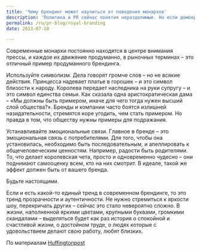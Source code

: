 ```yaml
---
title: 'Чему брендинг может научиться от поведения монархов'
description: 'Политика и PR сейчас понятия неразделимые. Но если демократиям пришлось учиться искусству налаживания общественных отношений «с нуля», то монархии всего мира имеют давнюю историю построения отношений с народом. И у них есть чему поучиться.'
permalink: /ru/pr-blog/royal-branding
date: 2013-07-10

---
```


Современные монархи постоянно находятся в центре внимания прессы, и каждое их движение продуманно, в рыночных терминах – это отличный пример продуманного брендинга.

Используйте символизм. Дела говорят громче слов – но не всякие действия. Принцесса надевает платье в горошек – и это символ близости к народу. Королева передает наследника на руки супругу – и это символ единства семьи. Как сказала одна аристократическая дама – «Мы должны быть примером, иначе для чего тогда нужен высший слой общества?». Бренды и компании часто боятся излишней назидательности, стремятся коре угодить, чем стать примером. Но правда в том, что обществу нужны примеры для подражания.

Устанавливайте эмоциональные связи. Главное в бренде – это эмоциональная связь с потребителями. Для того, чтобы она установилась, необходимо быть последовательным, и апеллировать к общечеловеческим ценностям. Например, радости быть родителями. То, что делает королевская чета, просто и одновременно чудесно – они поднимают самооценку всем, кто на них смотрит. В идеале, такой же эффект должен быть от вашего бренда.

Будьте настоящими.

Если и есть какой-то единый тренд в современном брендинге, то это тренд прозрачности и аутентичности. Не нужно стремиться к яркости шоу, перекричать других – сейчас это стало невероятно сложно. В жизни, наполненной яркими цветами, крупными буквами, громкими скандалами – выделяться будет как раз история о спокойной и счастливой жизни, о достойном труде, о людях которые с удовольствием делают свою работу, любят близких.

По материалам <a href="https://www.huffingtonpost.com/jim-joseph/branding-lessons-from-the_b_3667832.html">Huffingtonpost</s>

